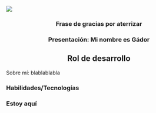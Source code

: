 <!-- Banner -->
<img src="https://github.com/Gdr18/Gdr18/assets/118227919/ed5596cb-d912-47aa-b40d-ddb6dabb59ba"></img>

<!-- Aplicar emoticonos más llamativo -->
<h3 align='center'>Frase de gracias por aterrizar</h3>
<h3 align='center'>Presentación: Mi nombre es Gádor</h3>
<h2 align='center'>Rol de desarrollo</h2>

Sobre mí: blablablabla

<!-- Poner portfolio, CV,  -->
<!-- Para crear badges(https://kapasia-dev-ed.my.site.com/Badges4Me/s/) -->

<h3>Habilidades/Tecnologías</h3>

<!-- Para crear badges(https://kapasia-dev-ed.my.site.com/Badges4Me/s/) / Cambiar estilo -->

<h3>Estoy aquí</h3>

<!-- gmail, 



**Gdr18/Gdr18** is a ✨ _special_ ✨ repository because its `README.md` (this file) appears on your GitHub profile.

Here are some ideas to get you started:

- 🔭 I’m currently working on ...
- 🌱 I’m currently learning ...
- 👯 I’m looking to collaborate on ...
- 🤔 I’m looking for help with ...
- 💬 Ask me about ...
- 📫 How to reach me: ...
- 😄 Pronouns: ...
- ⚡ Fun fact: ...
-->
